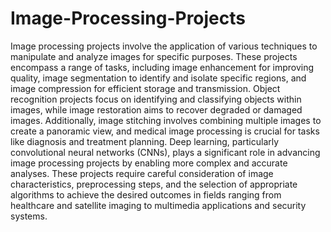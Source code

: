 # Image-Processing-Projects

Image processing projects involve the application of various techniques to manipulate and analyze images for specific purposes. These projects encompass a range of tasks, including image enhancement for improving quality, image segmentation to identify and isolate specific regions, and image compression for efficient storage and transmission. Object recognition projects focus on identifying and classifying objects within images, while image restoration aims to recover degraded or damaged images. Additionally, image stitching involves combining multiple images to create a panoramic view, and medical image processing is crucial for tasks like diagnosis and treatment planning. Deep learning, particularly convolutional neural networks (CNNs), plays a significant role in advancing image processing projects by enabling more complex and accurate analyses. These projects require careful consideration of image characteristics, preprocessing steps, and the selection of appropriate algorithms to achieve the desired outcomes in fields ranging from healthcare and satellite imaging to multimedia applications and security systems.
